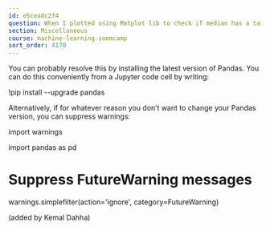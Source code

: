 ```yaml
---
id: e5ceadc2f4
question: When I plotted using Matplot lib to check if median has a tail, I got the error below how can one bypass? FutureWarning: is_categorical_dtype is deprecated and will be removed in a future version. Use isinstance(dtype, CategoricalDtype) instead
section: Miscellaneous
course: machine-learning-zoomcamp
sort_order: 4170
---
```


You can probably resolve this by installing the latest version of Pandas. You can do this conveniently from a Jupyter code cell by writing:

!pip install --upgrade pandas

Alternatively, if for whatever reason you don’t want to change your Pandas version, you can suppress warnings:

import warnings

import pandas as pd

# Suppress FutureWarning messages

warnings.simplefilter(action='ignore', category=FutureWarning)

(added by Kemal Dahha)

